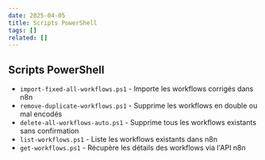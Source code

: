 ```yaml
---
date: 2025-04-05
title: Scripts PowerShell
tags: []
related: []
---
```


## Scripts PowerShell
- `import-fixed-all-workflows.ps1` - Importe les workflows corrigés dans n8n
- `remove-duplicate-workflows.ps1` - Supprime les workflows en double ou mal encodés
- `delete-all-workflows-auto.ps1` - Supprime tous les workflows existants sans confirmation
- `list-workflows.ps1` - Liste les workflows existants dans n8n
- `get-workflows.ps1` - Récupère les détails des workflows via l'API n8n

#
